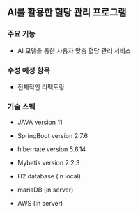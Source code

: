 ## AI를 활용한 혈당 관리 프로그램

### 주요 기능
* AI 모델을 통한 사용자 맞춤 혈당 관리 서비스

### 수정 예정 항목
* 전체적인 리펙토링

### 기술 스펙 
* JAVA version 11 
* SpringBoot version 2.7.6
* hibernate version 5.6.14
* Mybatis version 2.2.3
* H2 database (in local)


* mariaDB (in server)
* AWS (in server)
